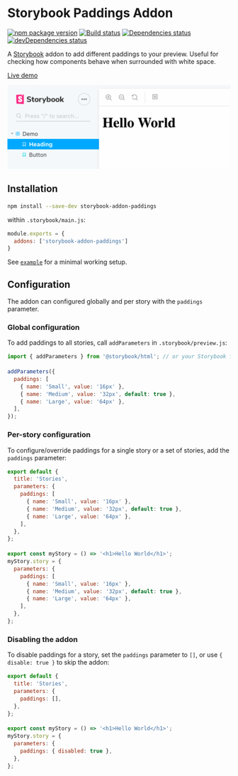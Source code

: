 # Storybook Paddings Addon

[![npm package version](https://img.shields.io/npm/v/storybook-addon-paddings)](https://www.npmjs.com/package/storybook-addon-paddings)
[![Build status](https://img.shields.io/github/workflow/status/rbardini/storybook-addon-paddings/Main)](https://github.com/rbardini/storybook-addon-paddings/actions)
[![Dependencies status](https://img.shields.io/david/rbardini/storybook-addon-paddings)](https://david-dm.org/rbardini/storybook-addon-paddings)
[![devDependencies status](https://img.shields.io/david/dev/rbardini/storybook-addon-paddings)](https://david-dm.org/rbardini/storybook-addon-paddings?type=dev)

A [Storybook](https://storybook.js.org) addon to add different paddings to your preview. Useful for checking how components behave when surrounded with white space.

[Live demo](https://storybook-addon-paddings.netlify.com)

![Demo](demo.gif)

## Installation

```sh
npm install --save-dev storybook-addon-paddings
```

within `.storybook/main.js`:

```js
module.exports = {
  addons: ['storybook-addon-paddings']
}
```

See [`example`](example) for a minimal working setup.

## Configuration

The addon can configured globally and per story with the `paddings` parameter.

### Global configuration

To add paddings to all stories, call `addParameters` in `.storybook/preview.js`:

```js
import { addParameters } from '@storybook/html'; // or your Storybook framework

addParameters({
  paddings: [
    { name: 'Small', value: '16px' },
    { name: 'Medium', value: '32px', default: true },
    { name: 'Large', value: '64px' },
  ],
});
```

### Per-story configuration

To configure/override paddings for a single story or a set of stories, add the `paddings` parameter:

```js
export default {
  title: 'Stories',
  parameters: {
    paddings: [
      { name: 'Small', value: '16px' },
      { name: 'Medium', value: '32px', default: true },
      { name: 'Large', value: '64px' },
    ],
  },
};

export const myStory = () => '<h1>Hello World</h1>';
myStory.story = {
  parameters: {
    paddings: [
      { name: 'Small', value: '16px' },
      { name: 'Medium', value: '32px', default: true },
      { name: 'Large', value: '64px' },
    ],
  },
};
```

### Disabling the addon

To disable paddings for a story, set the `paddings` parameter to `[]`, or use `{ disable: true }` to skip the addon:

```js
export default {
  title: 'Stories',
  parameters: {
    paddings: [],
  },
};

export const myStory = () => '<h1>Hello World</h1>';
myStory.story = {
  parameters: {
    paddings: { disabled: true },
  },
};
```
